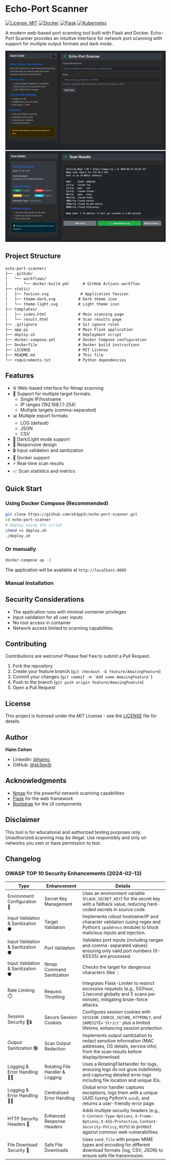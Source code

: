 # Echo-Port Scanner

[![License: MIT](https://img.shields.io/badge/License-MIT-yellow.svg)](https://opensource.org/licenses/MIT)
[![Docker](https://img.shields.io/badge/docker-%230db7ed.svg?style=flat&logo=docker&logoColor=white)](https://www.docker.com/)
[![Flask](https://img.shields.io/badge/flask-%23000.svg?style=flat&logo=flask&logoColor=white)](https://flask.palletsprojects.com/)
[![Kubernetes](https://img.shields.io/badge/kubernetes-%23326ce5.svg?style=flat&logo=kubernetes&logoColor=white)](https://kubernetes.io/)

A modern web-based port scanning tool built with Flask and Docker. Echo-Port Scanner provides an intuitive interface for network port scanning with support for multiple output formats and dark mode.

![Echo-Port Scanner Screenshot](screenshots/main.jpg)
![Echo-Port Scanner Screenshot](screenshots/results.png)

## Project Structure
```
echo-port-scanner/
├── .github/
│   └── workflows/
│       └── docker-build.yml      # GitHub Actions workflow
├── static/
│   ├── favicon.svg              # Application favicon
│   ├── theme-dark.svg          # Dark theme icon
│   └── theme-light.svg         # Light theme icon
├── templates/
│   ├── index.html              # Main scanning page
│   └── result.html             # Scan results page
├── .gitignore                  # Git ignore rules
├── app.py                      # Main Flask application
├── deploy.sh                   # Deployment script
├── docker-compose.yml          # Docker Compose configuration
├── Dockerfile                  # Docker build instructions
├── LICENSE                     # MIT License
├── README.md                   # This file
└── requirements.txt            # Python dependencies
```

## Features

- 🌐 Web-based interface for Nmap scanning
- 🎯 Support for multiple target formats:
  - Single IP/hostname
  - IP ranges (192.168.1.1-254)
  - Multiple targets (comma-separated)
- 📊 Multiple export formats:
  - LOG (default)
  - JSON
  - CSV
- 🌙 Dark/Light mode support
- 📱 Responsive design
- 🔒 Input validation and sanitization
- 🐳 Docker support
- ⚡ Real-time scan results
- 📈 Scan statistics and metrics

## Quick Start

### Using Docker Compose (Recommended)
```bash
git clone https://github.com/sk3pp3r/echo-port-scanner.git
cd echo-port-scanner
# Deploy using the script
chmod +x deploy.sh
./deploy.sh
```

### Or manually
```bash
docker-compose up -d
```

The application will be available at `http://localhost:8085`

### Manual Installation

## Security Considerations

- The application runs with minimal container privileges
- Input validation for all user inputs
- No root access in container
- Network access limited to scanning capabilities

## Contributing

Contributions are welcome! Please feel free to submit a Pull Request.

1. Fork the repository
2. Create your feature branch (`git checkout -b feature/AmazingFeature`)
3. Commit your changes (`git commit -m 'Add some AmazingFeature'`)
4. Push to the branch (`git push origin feature/AmazingFeature`)
5. Open a Pull Request

## License

This project is licensed under the MIT License - see the [LICENSE](LICENSE) file for details.

## Author

**Haim Cohen**
- LinkedIn: [@haimc](https://www.linkedin.com/in/haimc/)
- GitHub: [@sk3pp3r](https://github.com/sk3pp3r)

## Acknowledgments

- [Nmap](https://nmap.org/) for the powerful network scanning capabilities
- [Flask](https://flask.palletsprojects.com/) for the web framework
- [Bootstrap](https://getbootstrap.com/) for the UI components

## Disclaimer

This tool is for educational and authorized testing purposes only. Unauthorized scanning may be illegal. Use responsibly and only on networks you own or have permission to test.

##  Changelog

### OWASP TOP 10 Security Enhancements (2024-02-13)
| **Type**               | **Enhancement**                     | **Details**                                                                                                                                       |
|--------------------------------|-------------------------------------|---------------------------------------------------------------------------------------------------------------------------------------------------|
| Environment Configuration 🔑   | Secret Key Management               | Uses an environment variable (`FLASK_SECRET_KEY`) for the secret key with a fallback value, reducing hard-coded secrets in source code.           |
| Input Validation & Sanitization 🛡️| Target Validation                    | Implements robust hostname/IP and character validation (using regex and Python’s `ipaddress` module) to block malicious inputs and injection.    |
| Input Validation & Sanitization 🛡️| Port Validation                     | Validates port inputs (including ranges and comma-separated values) ensuring only valid port numbers (0-65535) are processed.                         |
| Input Validation & Sanitization 🛡️| Nmap Command Sanitization           | Checks the target for dangerous characters (like `;|&` etc.) to avoid command injection and uses a whitelist approach for nmap parameters.         |
| Rate Limiting ⏱️               | Request Throttling                  | Integrates Flask-Limiter to restrict excessive requests (e.g., 50/hour, 1/second globally and 5 scans per minute), mitigating brute-force attacks. |
| Session Security 🍪🔒          | Secure Session Cookies              | Configures session cookies with `SESSION_COOKIE_SECURE`, `HTTPONLY`, and `SAMESITE='Strict'` plus a limited lifetime, enhancing session protection. |
| Output Sanitization 🔇          | Scan Output Redaction               | Implements output sanitization to redact sensitive information (MAC addresses, OS details, service info) from the scan results before display/download. |
| Logging & Error Handling 📜🚨    | Rotating File Handler & Logging     | Uses a RotatingFileHandler for logs, ensuring logs do not grow indefinitely and capturing detailed error logs including file location and unique IDs. |
| Logging & Error Handling 📜🚨    | Centralized Error Handling          | Global error handler captures exceptions, logs them with a unique UUID (using Python’s `uuid`), and returns a user-friendly error page.            |
| HTTP Security Headers 🔐        | Enhanced Response Headers           | Adds multiple security headers (e.g., `X-Content-Type-Options`, `X-Frame-Options`, `X-XSS-Protection`, `Content-Security-Policy`, `HSTS`) to protect against common web vulnerabilities. |
| File Download Security 📂       | Safe File Downloads                 | Uses `send_file` with proper MIME types and encoding for different download formats (log, CSV, JSON) to ensure safe file transmission.             |

